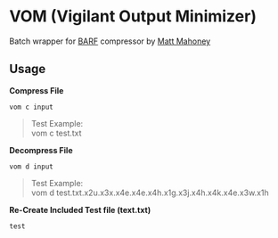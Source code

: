 # VOM (Vigilant Output Minimizer)

Batch wrapper for [BARF](https://www.mattmahoney.net/dc/barf.html) compressor by [Matt Mahoney](https://www.mattmahoney.net/)

## Usage

**Compress File**

`vom c input`

> Test Example:</br>
> vom c test.txt

**Decompress File**

`vom d input`

> Test Example:</br>
> vom d test.txt.x2u.x3x.x4e.x4e.x4h.x1g.x3j.x4h.x4k.x4e.x3w.x1h

**Re-Create Included Test file (text.txt)**

`test`
